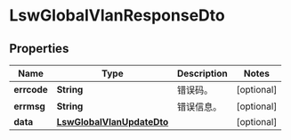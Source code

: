 
# LswGlobalVlanResponseDto

## Properties
Name | Type | Description | Notes
------------ | ------------- | ------------- | -------------
**errcode** | **String** | 错误码。 |  [optional]
**errmsg** | **String** | 错误信息。 |  [optional]
**data** | [**LswGlobalVlanUpdateDto**](LswGlobalVlanUpdateDto.md) |  |  [optional]



